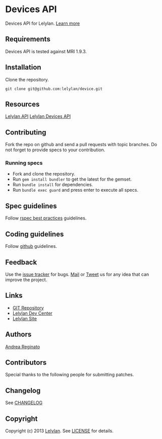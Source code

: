 # Devices API

Devices API for Lelylan. [Learn more](http://dev.lelylan.com/rest/devices/)


## Requirements

Devices API is tested against MRI 1.9.3.


## Installation

Clone the repository.

    git clone git@github.com:lelylan/device.git


## Resources

[Lelylan API](http://dev.lelylan.com)
[Lelylan Devices API](http://dev.lelylan.com/rest/devices/)


## Contributing

Fork the repo on github and send a pull requests with topic branches. Do not forget to 
provide specs to your contribution.


### Running specs

* Fork and clone the repository.
* Run `gem install bundler` to get the latest for the gemset.
* Run `bundle install` for dependencies.
* Run `bundle exec guard` and press enter to execute all specs.


## Spec guidelines

Follow [rspec best practices](https://docs.google.com/document/d/1gi00-wwPaLk5VvoAJhBVNh9Htw4Rwmj-Ut88T4M2MwI/edit?hl=en#) guidelines.


## Coding guidelines

Follow [github](https://github.com/styleguide/) guidelines.


## Feedback

Use the [issue tracker](http://github.com/lelylan/devices/issues) for bugs.
[Mail](mailto:touch@lelylan.com) or [Tweet](twitter.com/lelylan) us for any idea that can improve the project.


## Links 

* [GIT Repository](http://github.com/lelylan/devices)
* [Lelylan Dev Center](http://dev.lelylan.com)
* [Lelylan Site](http://lelylan.com)


## Authors

[Andrea Reginato](http://twitter.com/andreareginato)


## Contributors

Special thanks to the following people for submitting patches.


## Changelog

See [CHANGELOG](master/CHANGELOG.md)


## Copyright

Copyright (c) 2013 [Lelylan](http://lelylan.com). See [LICENSE](master/LICENSE.md) for details.
